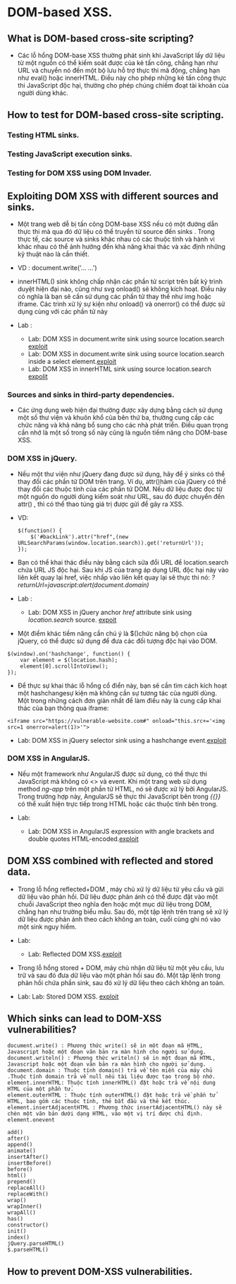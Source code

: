 # DOM-based XSS.

## What is DOM-based cross-site scripting?

- Các lỗ hổng DOM-base XSS thường phát sinh khi JavaScript lấy dữ liệu từ một nguồn có thể kiểm soát được của kẻ tấn công, chẳng hạn như URL và chuyển nó đến một bộ lưu hỗ trợ thực thi mã động, chẳng hạn như eval() hoặc innerHTML. Điều này cho phép những kẻ tấn công thực thi JavaScript độc hại, thường cho phép chúng chiếm đoạt tài khoản của người dùng khác.


## How to test for DOM-based cross-site scripting.

### Testing HTML sinks.

### Testing JavaScript execution sinks.

### Testing for DOM XSS using DOM Invader.

## Exploiting DOM XSS with different sources and sinks.

- Một trang web dễ bị tấn công DOM-base XSS nếu có một đường dẫn thực thi mà qua đó dữ liệu có thể truyền từ source đến sinks . Trong thực tế, các source và sinks khác nhau có các thuộc tính và hành vi khác nhau có thể ảnh hưởng đến khả năng khai thác và xác định những kỹ thuật nào là cần thiết. 

- VD : document.write('... <script>alert(document.domain)</script> ...')

- innerHTML() sink không chấp nhận các phần tử script trên bất kỳ trình duyệt hiện đại nào, cũng như svg onload() sẽ không kích hoạt. Điều này có nghĩa là bạn sẽ cần sử dụng các phần tử thay thế như img hoặc iframe. Các trình xử lý sự kiện như onload() và onerror() có thể được sử dụng cùng với các phần tử này

- Lab : 
	+ Lab: DOM XSS in document.write sink using source location.search [exploit](exploit/lab9.txt)
	+ Lab: DOM XSS in document.write sink using source location.search inside a select element.[exploit](exploit/lab10.txt)
	+ Lab: DOM XSS in innerHTML sink using source location.search [expolit](exploit/lab11.txt) 

### Sources and sinks in third-party dependencies.

- Các ứng dụng web hiện đại thường được xây dựng bằng cách sử dụng một số thư viện và khuôn khổ của bên thứ ba, thường cung cấp các chức năng và khả năng bổ sung cho các nhà phát triển. Điều quan trọng cần nhớ là một số trong số này cũng là nguồn tiềm năng cho DOM-base XSS.

### DOM XSS in jQuery.

- Nếu một thư viện như jQuery đang được sử dụng, hãy để ý sinks có thể thay đổi các phần tử DOM trên trang. Ví dụ, attr()hàm của jQuery có thể thay đổi các thuộc tính của các phần tử DOM. Nếu dữ liệu được đọc từ một nguồn do người dùng kiểm soát như URL, sau đó được chuyển đến attr() , thì có thể thao túng giá trị được gửi để gây ra XSS.

- VD: 
	```
	$(function() {
		$('#backLink').attr("href",(new URLSearchParams(window.location.search)).get('returnUrl'));
	});
	```
- Bạn có thể khai thác điều này bằng cách sửa đổi URL để location.search chứa URL JS độc hại. Sau khi JS của trang áp dụng URL độc hại này vào liên kết quay lại href, việc nhấp vào liên kết quay lại sẽ thực thi nó:                       *?returnUrl=javascript:alert(document.domain)*

- Lab :
	+ Lab: DOM XSS in jQuery anchor *href* attribute sink using *location.search* source. [expoit](exploit/lap12.txt)

- Một điểm khác tiềm năng cần chú ý là $()chức năng bộ chọn của jQuery, có thể được sử dụng để đưa các đối tượng độc hại vào DOM.
```
$(window).on('hashchange', function() {
	var element = $(location.hash);
	element[0].scrollIntoView();
}); 
```
- Để thực sự khai thác lỗ hổng cổ điển này, bạn sẽ cần tìm cách kích hoạt một hashchangesự kiện mà không cần sự tương tác của người dùng. Một trong những cách đơn giản nhất để làm điều này là cung cấp khai thác của bạn thông qua iframe:
```
<iframe src="https://vulnerable-website.com#" onload="this.src+='<img src=1 onerror=alert(1)>'">
```
- Lab: DOM XSS in jQuery selector sink using a hashchange event.[exploit](lab13.txt) 

### DOM XSS in AngularJS.

- Nếu một framework như AngularJS được sử dụng, có thể thực thi JavaScript mà không có <> và event. Khi một trang web sử dụng method *ng-app* trên một phần tử HTML, nó sẽ được xử lý bởi AngularJS. Trong trường hợp này, AngularJS sẽ thực thi JavaScript bên trong *{{}}* có thể xuất hiện trực tiếp trong HTML hoặc các thuộc tính bên trong.

- Lab:
	+ Lab: DOM XSS in AngularJS expression with angle brackets and double quotes HTML-encoded.[exploit](exploit/lab14.txt)


## DOM XSS combined with reflected and stored data.

- Trong lỗ hổng reflected+DOM , máy chủ xử lý dữ liệu từ yêu cầu và gửi dữ liệu vào phản hồi. Dữ liệu được phản ánh có thể được đặt vào một chuỗi JavaScript theo nghĩa đen hoặc một mục dữ liệu trong DOM, chẳng hạn như trường biểu mẫu. Sau đó, một tập lệnh trên trang sẽ xử lý dữ liệu được phản ánh theo cách không an toàn, cuối cùng ghi nó vào một sink nguy hiểm.

- Lab:
	+ Lab: Reflected DOM XSS.[exploit](exploit/lab15.txt)

- Trong lỗ hổng stored + DOM, máy chủ nhận dữ liệu từ một yêu cầu, lưu trữ và sau đó đưa dữ liệu vào một phản hồi sau đó. Một tập lệnh trong phản hồi chứa phần sink, sau đó xử lý dữ liệu theo cách không an toàn.

- Lab:
	Lab: Stored DOM XSS. [exploit](exploit/lab16.txt)

## Which sinks can lead to DOM-XSS vulnerabilities?

```
document.write() : Phương thức write() sẽ in một đoạn mã HTML, Javascript hoặc một đoạn văn bản ra màn hình cho người sử dụng. 
document.writeln() : Phương thức writeln() sẽ in một đoạn mã HTML, Javascript hoặc một đoạn văn bản ra màn hình cho người sử dụng. 
document.domain : Thuộc tính domain() trả về tên miền của máy chủ .Thuộc tính domain trả về null nếu tài liệu được tạo trong bộ nhớ.
element.innerHTML: Thuộc tính innerHTML() đặt hoặc trả về nội dung HTML của một phần tử.
element.outerHTML : Thuộc tính outerHTML() đặt hoặc trả về phần tử HTML, bao gồm các thuộc tính, thẻ bắt đầu và thẻ kết thúc.
element.insertAdjacentHTML : Phương thức insertAdjacentHTML() này sẽ chèn một văn bản dưới dạng HTML, vào một vị trí được chỉ định.
element.onevent
```

```
add()
after()
append()
animate()
insertAfter()
insertBefore()
before()
html()
prepend()
replaceAll()
replaceWith()
wrap()
wrapInner()
wrapAll()
has()
constructor()
init()
index()
jQuery.parseHTML()
$.parseHTML()
```

## How to prevent DOM-XSS vulnerabilities.